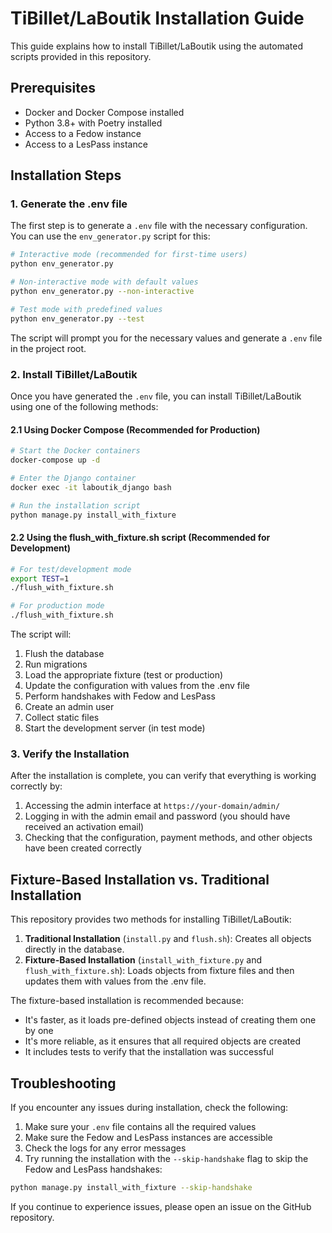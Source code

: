 # TiBillet/LaBoutik Installation Guide

This guide explains how to install TiBillet/LaBoutik using the automated scripts provided in this repository.

## Prerequisites

- Docker and Docker Compose installed
- Python 3.8+ with Poetry installed
- Access to a Fedow instance
- Access to a LesPass instance

## Installation Steps

### 1. Generate the .env file

The first step is to generate a `.env` file with the necessary configuration. You can use the `env_generator.py` script for this:

```bash
# Interactive mode (recommended for first-time users)
python env_generator.py

# Non-interactive mode with default values
python env_generator.py --non-interactive

# Test mode with predefined values
python env_generator.py --test
```

The script will prompt you for the necessary values and generate a `.env` file in the project root.

### 2. Install TiBillet/LaBoutik

Once you have generated the `.env` file, you can install TiBillet/LaBoutik using one of the following methods:

#### 2.1 Using Docker Compose (Recommended for Production)

```bash
# Start the Docker containers
docker-compose up -d

# Enter the Django container
docker exec -it laboutik_django bash

# Run the installation script
python manage.py install_with_fixture
```

#### 2.2 Using the flush_with_fixture.sh script (Recommended for Development)

```bash
# For test/development mode
export TEST=1
./flush_with_fixture.sh

# For production mode
./flush_with_fixture.sh
```

The script will:
1. Flush the database
2. Run migrations
3. Load the appropriate fixture (test or production)
4. Update the configuration with values from the .env file
5. Perform handshakes with Fedow and LesPass
6. Create an admin user
7. Collect static files
8. Start the development server (in test mode)

### 3. Verify the Installation

After the installation is complete, you can verify that everything is working correctly by:

1. Accessing the admin interface at `https://your-domain/admin/`
2. Logging in with the admin email and password (you should have received an activation email)
3. Checking that the configuration, payment methods, and other objects have been created correctly

## Fixture-Based Installation vs. Traditional Installation

This repository provides two methods for installing TiBillet/LaBoutik:

1. **Traditional Installation** (`install.py` and `flush.sh`): Creates all objects directly in the database.
2. **Fixture-Based Installation** (`install_with_fixture.py` and `flush_with_fixture.sh`): Loads objects from fixture files and then updates them with values from the .env file.

The fixture-based installation is recommended because:
- It's faster, as it loads pre-defined objects instead of creating them one by one
- It's more reliable, as it ensures that all required objects are created
- It includes tests to verify that the installation was successful

## Troubleshooting

If you encounter any issues during installation, check the following:

1. Make sure your `.env` file contains all the required values
2. Make sure the Fedow and LesPass instances are accessible
3. Check the logs for any error messages
4. Try running the installation with the `--skip-handshake` flag to skip the Fedow and LesPass handshakes:

```bash
python manage.py install_with_fixture --skip-handshake
```

If you continue to experience issues, please open an issue on the GitHub repository.